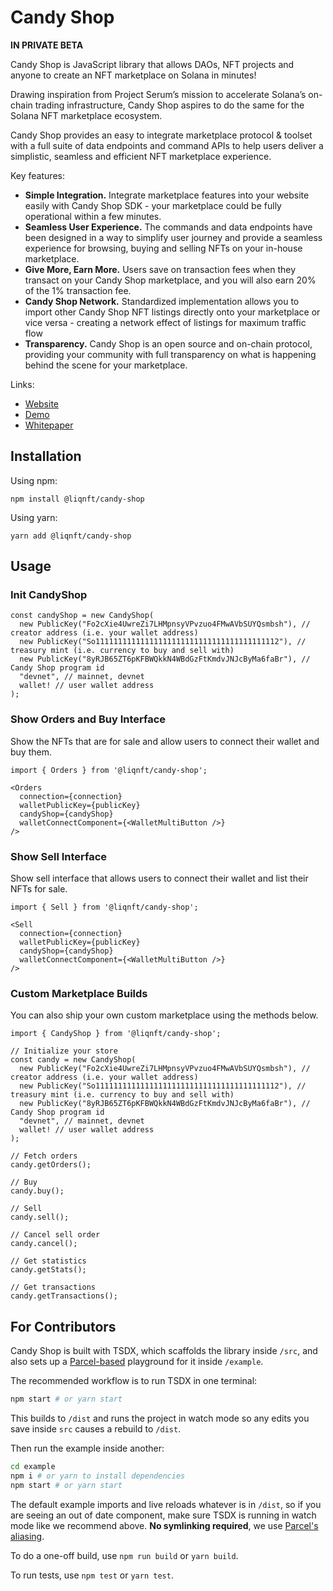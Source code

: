 # Candy Shop

**IN PRIVATE BETA**

Candy Shop is JavaScript library that allows DAOs, NFT projects and anyone to create an NFT marketplace on Solana in minutes!

Drawing inspiration from Project Serum’s mission to accelerate Solana’s on-chain trading infrastructure, Candy Shop aspires to do the same for the Solana NFT marketplace ecosystem.

Candy Shop provides an easy to integrate marketplace protocol & toolset with a full suite of data endpoints and command APIs to help  users deliver a simplistic, seamless and efficient NFT marketplace experience. 

Key features:
* **Simple Integration.** Integrate marketplace features into your website easily with Candy Shop SDK - your marketplace could be fully operational within a few minutes. 
* **Seamless User Experience.** The commands and data endpoints have been designed in a way to simplify user journey and provide a seamless experience for browsing, buying and selling NFTs on your in-house marketplace.
* **Give More, Earn More.** Users save on transaction fees when they transact on your Candy Shop marketplace, and you will also earn 20% of the 1% transaction fee. 
* **Candy Shop Network.** Standardized implementation allows you to import other Candy Shop NFT listings directly onto your marketplace or vice versa - creating a network effect of listings for maximum traffic flow
* **Transparency.** Candy Shop is an open source and on-chain protocol, providing your community with full transparency on what is happening behind the scene for your marketplace. 

Links:
* [Website](https://liqnft.github.io/solana-candy-shop/)
* [Demo](https://liqnft.github.io/candy-shop/)
* [Whitepaper](https://liqnft.gitbook.io/candy-shop/)

## Installation

Using npm:

```
npm install @liqnft/candy-shop
```

Using yarn:
```
yarn add @liqnft/candy-shop
```

## Usage

### Init CandyShop

```
const candyShop = new CandyShop(
  new PublicKey("Fo2cXie4UwreZi7LHMpnsyVPvzuo4FMwAVbSUYQsmbsh"), // creator address (i.e. your wallet address)
  new PublicKey("So11111111111111111111111111111111111111112"), // treasury mint (i.e. currency to buy and sell with)
  new PublicKey("8yRJB65ZT6pKFBWQkkN4WBdGzFtKmdvJNJcByMa6faBr"), // Candy Shop program id
  "devnet", // mainnet, devnet
  wallet! // user wallet address
);
```

### Show Orders and Buy Interface

Show the NFTs that are for sale and allow users to connect their wallet and buy them.

```
import { Orders } from '@liqnft/candy-shop';

<Orders
  connection={connection}
  walletPublicKey={publicKey}
  candyShop={candyShop}
  walletConnectComponent={<WalletMultiButton />}
/>
```

### Show Sell Interface

Show sell interface that allows users to connect their wallet and list their NFTs for sale.

```
import { Sell } from '@liqnft/candy-shop';

<Sell
  connection={connection}
  walletPublicKey={publicKey}
  candyShop={candyShop}
  walletConnectComponent={<WalletMultiButton />}
/>

```

### Custom Marketplace Builds

You can also ship your own custom marketplace using the methods below.

```
import { CandyShop } from '@liqnft/candy-shop';

// Initialize your store
const candy = new CandyShop(
  new PublicKey("Fo2cXie4UwreZi7LHMpnsyVPvzuo4FMwAVbSUYQsmbsh"), // creator address (i.e. your wallet address)
  new PublicKey("So11111111111111111111111111111111111111112"), // treasury mint (i.e. currency to buy and sell with)
  new PublicKey("8yRJB65ZT6pKFBWQkkN4WBdGzFtKmdvJNJcByMa6faBr"), // Candy Shop program id
  "devnet", // mainnet, devnet
  wallet! // user wallet address
);

// Fetch orders
candy.getOrders();

// Buy
candy.buy();

// Sell
candy.sell();

// Cancel sell order
candy.cancel();

// Get statistics
candy.getStats();

// Get transactions
candy.getTransactions();
```

## For Contributors

Candy Shop is built with TSDX, which scaffolds the library inside `/src`, and also sets up a [Parcel-based](https://parceljs.org) playground for it inside `/example`.

The recommended workflow is to run TSDX in one terminal:

```bash
npm start # or yarn start
```

This builds to `/dist` and runs the project in watch mode so any edits you save inside `src` causes a rebuild to `/dist`.

Then run the example inside another:

```bash
cd example
npm i # or yarn to install dependencies
npm start # or yarn start
```

The default example imports and live reloads whatever is in `/dist`, so if you are seeing an out of date component, make sure TSDX is running in watch mode like we recommend above. **No symlinking required**, we use [Parcel's aliasing](https://parceljs.org/module_resolution.html#aliases).

To do a one-off build, use `npm run build` or `yarn build`.

To run tests, use `npm test` or `yarn test`.

